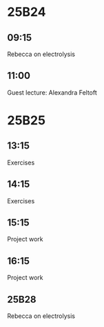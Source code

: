 25B24
=====

09:15
-----
Rebecca on electrolysis

11:00 
-----
Guest lecture: Alexandra Feltoft

25B25
=====

13:15
-----
Exercises

14:15
-----
Exercises

15:15
-----
Project work

16:15
-----
Project work

25B28
-----
Rebecca on electrolysis


